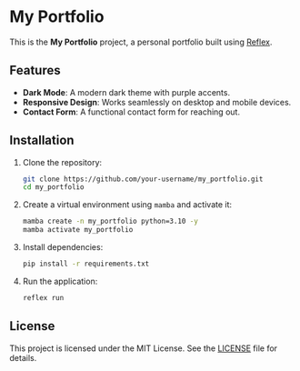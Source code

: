 # My Portfolio

This is the **My Portfolio** project, a personal portfolio built using [Reflex](https://reflex.dev/).

## Features
- **Dark Mode**: A modern dark theme with purple accents.
- **Responsive Design**: Works seamlessly on desktop and mobile devices.
- **Contact Form**: A functional contact form for reaching out.

## Installation
1. Clone the repository:
   ```bash
   git clone https://github.com/your-username/my_portfolio.git
   cd my_portfolio
   ```

2. Create a virtual environment using `mamba` and activate it:
   ```bash
   mamba create -n my_portfolio python=3.10 -y
   mamba activate my_portfolio
   ```

3. Install dependencies:
   ```bash
   pip install -r requirements.txt
   ```

4. Run the application:
   ```bash
   reflex run
   ```

## License
This project is licensed under the MIT License. See the [LICENSE](LICENSE) file for details.
